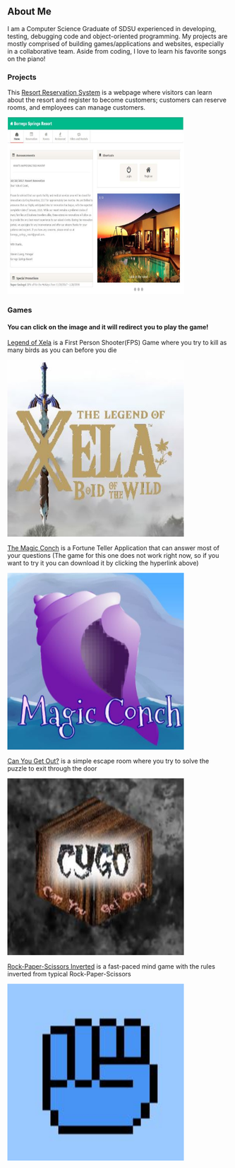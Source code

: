 ## About Me

I am a Computer Science Graduate of SDSU experienced in developing, testing, debugging code and object-oriented programming. My projects are mostly comprised of building games/applications and websites, especially in a collaborative team. Aside from coding, I love to learn his favorite songs on the piano!

### Projects
This [Resort Reservation System](https://github.com/chauduthuan/ResortReservationSystem) is a webpage where visitors can learn about the resort and register to become customers; customers can reserve rooms, and employees can manage customers. 

<a href="https://github.com/chauduthuan/ResortReservationSystem"><img src="/images/rrs.JPG" width="400" height="400"> </a> 


### Games
#### You can click on the image and it will redirect you to play the game!
[Legend of Xela](https://github.com/agiang96/LegendofXela) is a First Person Shooter(FPS) Game where you try to kill as many birds as you can before you die

<a href="https://agiang96.github.io/LegendOfXela"><img src="/images/lox.JPG" width="400" height="400"> </a> 

[The Magic Conch](https://github.com/agiang96/MagicConch) is a Fortune Teller Application that can answer most of your questions
(The game for this one does not work right now, so if you want to try it you can download it by clicking the hyperlink above)

<a href="https://agiang96.github.io/MagicConch"><img src="/images/mc.JPG" width="400" height="400"> </a> 

[Can You Get Out?](https://github.com/agiang96/CYGO) is a simple escape room where you try to solve the puzzle to exit through the door

<a href="https://agiang96.github.io/CYGO"><img src="/images/cygo.JPG" width="400" height="400"> </a> 

[Rock-Paper-Scissors Inverted](https://github.com/agiang96/RPSInverted) is a fast-paced mind game with the rules inverted from typical Rock-Paper-Scissors

<a href="https://agiang96.github.io/RPSI"><img src="/images/rpsi.JPG" width="400" height="400"> </a> 


